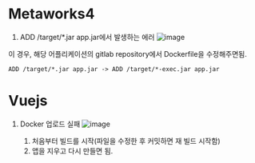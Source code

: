 # Metaworks4
1. ADD /target/*.jar app.jar에서 발생하는 에러
![image](https://user-images.githubusercontent.com/16382067/35031382-0d86e384-fba6-11e7-8a97-12ef22fbaf45.png)

이 경우, 해당 어플리케이션의 gitlab repository에서 Dockerfile을 수정해주면됨.

```
ADD /target/*.jar app.jar -> ADD /target/*-exec.jar app.jar
```

# Vuejs
1. Docker 업로드 실패
![image](https://user-images.githubusercontent.com/16382067/35031459-65e8a63e-fba6-11e7-9274-7cc7d91383e7.png)

    1. 처음부터 빌드를 시작(파일을 수정한 후 커밋하면 재 빌드 시작함)
    1. 앱을 지우고 다시 만들면 됨.
